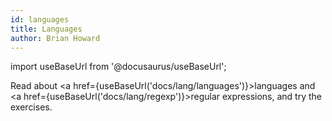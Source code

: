```yaml
---
id: languages
title: Languages
author: Brian Howard
---
```

import useBaseUrl from '@docusaurus/useBaseUrl';

Read about <a href={useBaseUrl('docs/lang/languages')}>languages</a> and <a href={useBaseUrl('docs/lang/regexp')}>regular expressions</a>, and try the exercises.

<!-- Watch the <a href="https://drive.google.com/file/d/1z2v3vjL3RW7KUoP2wfbhVvDBTblaBBSb/view">accompanying video</a> plus <a href="https://drive.google.com/open?id=1-i0QfTx1XF85yOCXxmxkAQ-bPYfLQt9O">DyKnow</a>. Try the <a href={useBaseUrl('docs/ds/graphs#exercises')}>exercises</a>. -->
